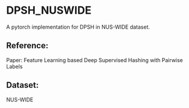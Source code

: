# DPSH_NUSWIDE
A pytorch implementation for DPSH in NUS-WIDE dataset.

## Reference:
Paper: Feature Learning based Deep Supervised Hashing with Pairwise Labels

## Dataset:
NUS-WIDE
